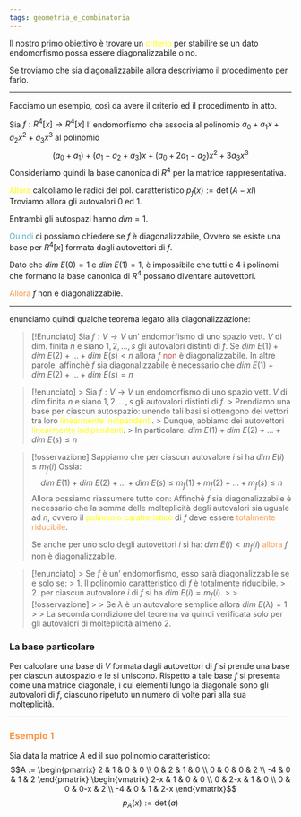 ```yaml
---
tags: geometria_e_combinatoria
---
```

Il nostro primo obiettivo è trovare un <font color="#ffff00">criterio</font> per stabilire se un dato endomorfismo possa essere diagonalizzabile o no.

Se troviamo che sia diagonalizzabile allora descriviamo il procedimento per farlo.

---

Facciamo un esempio, così da avere il criterio ed il procedimento in atto.

Sia $f:R^4[x]\to R^4[x]$ l’ endomorfismo che associa al polinomio $a_{0}+a_{1}x+a_{2}x^2+a_{3}x^3$ al polinomio 
$$(a_{0}+a_{1})+(a_{1}-a_{2}+a_{3})x+(a_{0}+2a_{1}-a_{2})x^2+3a_{3}x^3$$
Consideriamo quindi la base canonica di $R^4$ per la matrice rappresentativa.

<font color="#ffff00">Allora</font> calcoliamo le radici del pol. caratteristico $p_{f}(x):=\det(A-xI)$
Troviamo allora gli autovalori $0$ ed $1$.

Entrambi gli autospazi hanno $dim=1$.

<font color="#4bacc6">Quindi</font> ci possiamo chiedere se $f$ è diagonalizzabile,
Ovvero se esiste una base per $R^4[x]$ formata dagli autovettori di $f$.

Dato che $dim\ E(0)=1$ e $dim\ E(1)=1$, è impossibile che tutti e 4 i polinomi
che formano la base canonica di $R^4$ possano diventare autovettori.

<font color="#f79646">Allora</font> $f$ non è diagonalizzabile.

---

enunciamo quindi qualche teorema legato alla diagonalizzazione:

> [!Enunciato]
> Sia $f:V\to V$ un’ endomorfismo di uno spazio vett. $V$ di dim. finita $n$ e siano $1,2,\dots,s$ gli autovalori distinti di $f$. 
> Se $dim\ E(1)+dim\ E(2)+\dots+dim\ E(s)<n$ allora $f$ <font color="#c0504d">non</font> è diagonalizzabile.
> In altre parole, affinchè $f$ sia diagonalizzabile è necessario che
> $dim\ E(1)+dim\ E(2)+\dots+dim\ E(s)=n$

> [!enunciato]
    > Sia $f:V\to V$ un endomorfismo di uno spazio vett. $V$ di dim finita $n$ e siano $1,2,\dots,s$ gli autovalori distinti di $f$.
    > Prendiamo una base per ciascun autospazio: unendo tali basi si ottengono dei vettori tra loro <font color="#ffff00">linearmente indipendenti</font>.
    > Dunque, abbiamo dei autovettori <font color="#ffff00">linearmente indipendenti</font>.
    > In particolare: $dim\ E(1)+dim\ E(2)+\dots+dim\ E(s)\leq n$

> [!osservazione]
> Sappiamo che per ciascun autovalore $i$ si ha $dim\ E(i)\leq m_{f}(i)$
> Ossia:
> $$dim\ E(1)+dim\ E(2)+\dots+dim\ E(s)\leq m_{f}(1)+m_{f}(2)+\dots+m_{f}(s)\leq n$$
> Allora possiamo riassumere tutto con:
> Affinché $f$ sia diagonalizzabile è necessario che la somma delle molteplicità degli autovalori sia uguale ad $n$, ovvero il <font color="#ffff00">polinomio caratteristico</font> di $f$ deve essere <font color="#f79646">totalmente riducibile</font>.
>      
>  Se anche per uno solo degli autovettori $i$ si ha: $dim\ E(i)<m_{f}(i)$
>  <font color="#f79646">allora</font> $f$ non è diagonalizzabile.
> 

> [!enunciato]
    > Se $f$ è un’ endomorfismo, esso sarà diagonalizzabile se e solo se:
    > 1. Il polinomio caratteristico di $f$ è totalmente riducibile.
    > 2. per ciascun autovalore $i$ di $f$ si ha $dim\ E(i)=m_{f}(i)$.
    > > [!osservazione]
    > > Se $\lambda$ è un autovalore semplice allora $dim\ E(\lambda)=1$
    > > La seconda condizione del teorema va quindi verificata solo per gli autovalori di molteplicità almeno 2.  

### La base particolare

Per calcolare una base di $V$ formata dagli autovettori di $f$ si prende una base per ciascun autospazio e le si uniscono.
Rispetto a tale base $f$ si presenta come una matrice diagonale, i cui elementi lungo la diagonale sono gli autovalori di $f$, ciascuno ripetuto un numero di volte pari alla sua molteplicità.

---

### <font color="#f79646">Esempio 1</font>
Sia data la matrice $A$ ed il suo polinomio caratteristico:
$$A := \begin{pmatrix}
2 & 1 & 0 & 0 \\
0 & 2 & 1 & 0 \\
0 & 0 & 0 & 2 \\
-4 & 0 & 1 & 2
\end{pmatrix}
\begin{vmatrix}
2-x & 1 & 0 & 0 \\
0 & 2-x & 1 & 0 \\
0 & 0 & 0-x & 2 \\
-4 & 0 & 1 & 2-x
\end{vmatrix}$$
$$p_{A}(x):=\det(a)$$